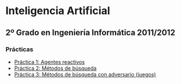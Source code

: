 Inteligencia Artificial
=======================
2º Grado en Ingeniería Informática 2011/2012
--------------------------------------------

### Prácticas
* [Práctica 1: Agentes reactivos](practica_01/README.md)
* [Práctica 2: Métodos de búsqueda](practica_02/README.md)
* [Práctica 3: Métodos de búsqueda con adversario (juegos)](practica_03/README.md)
